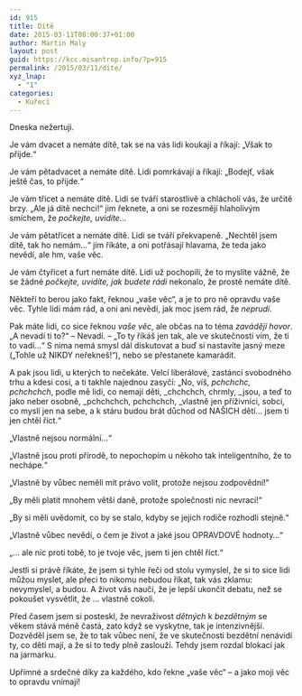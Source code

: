 ```yaml
---
id: 915
title: Dítě
date: 2015-03-11T08:00:37+01:00
author: Martin Maly
layout: post
guid: https://kcc.misantrop.info/?p=915
permalink: /2015/03/11/dite/
xyz_lnap:
  - "1"
categories:
  - Kuřecí
---
```

Dneska nežertuji.

Je vám dvacet a nemáte dítě, tak se na vás lidi koukají a říkají: &#8222;Však to přijde.&#8220;

Je vám pětadvacet a nemáte dítě. Lidi pomrkávají a říkají: &#8222;Bodejť, však ještě čas, to přijde.&#8220;

Je vám třicet a nemáte dítě. Lidi se tváří starostlivě a chlácholí vás, že určitě brzy. &#8222;Ale já dítě nechci!&#8220; jim řeknete, a oni se rozesmějí hlaholivým smíchem, že _počkejte, uvidíte&#8230;_

Je vám pětatřicet a nemáte dítě. Lidi se tváří překvapeně. &#8222;Nechtěl jsem dítě, tak ho nemám&#8230;&#8220; jim říkáte, a oni potřásají hlavama, že teda jako nevědí, ale hm, vaše věc.

Je vám čtyřicet a furt nemáte dítě. Lidi už pochopili, že to myslíte vážně, že se žádné _počkejte, uvidíte, jak budete rádi_ nekonalo, že prostě nemáte dítě.

Někteří to berou jako fakt, řeknou &#8222;vaše věc&#8220;, a je to pro ně opravdu vaše věc. Tyhle lidi mám rád, a oni ani nevědí, jak moc jsem rád, že _neprudí_.

Pak máte lidi, co sice řeknou _vaše věc_, ale občas na to téma _zavádějí hovor_. &#8222;A nevadí ti to?&#8220; &#8211; Nevadí. &#8211; &#8222;To ty říkáš jen tak, ale ve skutečnosti vím, že ti to vadí&#8230;&#8220; S nima nemá smysl dál diskutovat a buď si nastavíte jasný meze (&#8222;Tohle už NIKDY neřekneš!&#8220;), nebo se přestanete kamarádit.

A pak jsou lidi, u kterých to nečekáte. Velcí liberálové, zastánci svobodného trhu a kdesi cosi, a ti takhle najednou zasyčí: &#8222;No, víš, _pchchchc, pchchchch_, podle mě lidi, co nemají děti, _chchchch, chrmly, _jsou, a teď to jako neber osobně, _pchchchch, pchchchch, _vlastně jen příživníci, sobci, co myslí jen na sebe, a k stáru budou brát důchod od NAŠICH dětí&#8230; jsem ti jen chtěl říct.&#8220;

&#8222;Vlastně nejsou normální&#8230;&#8220;

&#8222;Vlastně jsou proti přírodě, to nepochopím u někoho tak inteligentního, že to nechápe.&#8220;

&#8222;Vlastně by vůbec neměli mít právo volit, protože nejsou zodpovědní!&#8220;

&#8222;By měli platit mnohem větší daně, protože společnosti nic nevrací!&#8220;

&#8222;By si měli uvědomit, co by se stalo, kdyby se jejich rodiče rozhodli stejně.&#8220;

&#8222;Vlastně vůbec nevědí, o čem je život a jaké jsou OPRAVDOVÉ hodnoty&#8230;&#8220;

&#8222;&#8230; ale nic proti tobě, to je tvoje věc, jsem ti jen chtěl říct.&#8220;

Jestli si právě říkáte, že jsem si tyhle řeči od stolu vymyslel, že si to sice lidi můžou myslet, ale přeci to nikomu nebudou říkat, tak vás zklamu: nevymyslel, a budou. A život vás naučí, že je lepší ukončit debatu, než se pokoušet vysvětlit, že &#8230; vlastně cokoli.

Před časem jsem si posteskl, že nevraživost _dětných_ k _bezdětným_ se věkem stává méně častá, zato když se vyskytne, tak je intenzivnější. Dozvěděl jsem se, že to tak vůbec není, že ve skutečnosti bezdětní nenávidí ty, co děti mají, a že si to tedy plně zaslouží. Tehdy jsem rozdal blokací jak na jarmarku.

Upřímné a srdečné díky za každého, kdo řekne &#8222;vaše věc&#8220; &#8211; a jako moji věc to opravdu vnímají!